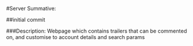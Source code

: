 #Server Summative:

##initial commit

###Description:
Webpage which contains trailers that can be commented on, and customise to account details and search params
